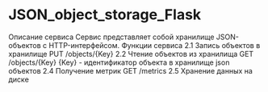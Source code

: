 # JSON_object_storage_Flask
Описание сервиса
Сервис представляет собой хранилище JSON-объектов с HTTP-интерфейсом.
Функции сервиса
2.1 Запись объектов в хранилище PUT /objects/{Key}
2.2 Чтение объектов из хранилища GET /objects/{Key} {Key} - идентификатор объекта в хранилище json объектов
2.4 Получение метрик
GET /metrics
2.5 Хранение данных на диске
